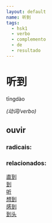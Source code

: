 ```yaml
--- 
layout: default
name: 听到 
tags: 
  - hsk1
  - verbo
  - complemento
  - de
  - resultado
--- 
```

# 听到 
tīngdào  
 
*(动词/verbo)*  
## ouvir 
### radicais: 
### relacionados: 
[直到](/zhengshidu/hsk3/直到)  
[到](/zhengshidu/hsk1/到)  
[听](/zhengshidu/hsk1/听)  
[想到](/zhengshidu/hsk2/想到)  
[感到](/zhengshidu/hsk2/感到)  
[到头](/zhengshidu/outras/到头)  
